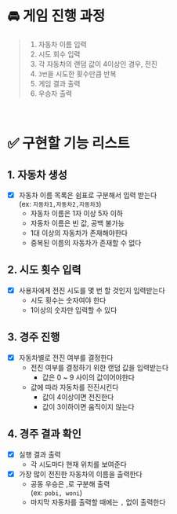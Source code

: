 # 🚘 게임 진행 과정

> 1. 자동차 이름 입력
> 2. 시도 회수 입력
> 3. 각 자동차의 랜덤 값이 4이상인 경우, 전진
> 4. `3번`을 시도한 횟수만큼 반복
> 5. 게임 결과 출력
> 6. 우승자 출력

<br>

# ✅ 구현할 기능 리스트

## 1. 자동차 생성

-[X] 자동차 이름 목록은 쉼표로 구분해서 입력 받는다<br>
 (ex: `자동차1,자동차2,자동차3`)<br>
    - 자동차 이름은 1자 이상 5자 이하<br>
    - 자동차 이름은 빈 값, 공백 불가능<br>
    - 1대 이상의 자동차가 존재해야한다<br>
    - 중복된 이름의 자동차가 존재할 수 없다<br>

## 2. 시도 횟수 입력

- [X] 사용자에게 전진 시도를 몇 번 할 것인지 입력받는다
    - 시도 횟수는 숫자여야 한다
    - 1이상의 숫자만 입력할 수 있다

## 3. 경주 진행

- [X] 자동차별로 전진 여부를 결정한다
    - 전진 여부를 결정하기 위한 랜덤 값을 입력받는다
        - 값은 0 ~ 9 사이의 값이어야한다
    - 값에 따라 자동차를 전진시킨다
        - 값이 4이상이면 전진한다
        - 값이 3이하이면 움직이지 않는다

## 4. 경주 결과 확인

- [X] 실행 결과 출력
    - 각 시도마다 현재 위치를 보여준다
- [X] 가장 많이 전진한 자동차의 이름을 출력한다
    - 공동 우승은 ,로 구분해 출력  
      (ex: `pobi, woni`)
    - 마지막 자동차를 출력할 때에는 `,` 없이 출력한다